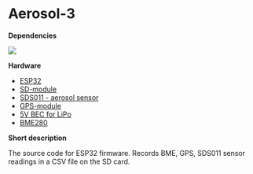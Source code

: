 # Aerosol-3

<b> Dependencies </b>

<a target="_blank" href="https://github.com/platformio"><img src="https://img.shields.io/badge/-PlatformIO-gray"/></a> </a> 

<b> Hardware </b>

- [ESP32](https://aliexpress.ru/item/1005001621773806.html?sku_id=12000016846632559&spm=a2g2w.productlist.search_results.4.4b462af2QXIqAj)
- [SD-module](https://aliexpress.ru/item/1005004384727345.html?sku_id=12000028990652050&spm=a2g2w.productlist.search_results.3.676a4b39maGki3)
- [SDS011 - aerosol sensor](https://aliexpress.ru/item/1005005764825242.html?sku_id=12000034270375674&spm=.search_results.1.4352672a4vkWWQ)
- [GPS-module](https://aliexpress.ru/item/4001147538089.html?sku_id=10000014894512456&spm=a2g2w.productlist.search_results.0.2603f587QNQGnk)
- [5V BEC for LiPo](https://aliexpress.ru/item/33043832956.html?sku_id=67441172602&spm=a2g2w.productlist.search_results.0.66a215c34DloFQ)
- [BME280](https://aliexpress.ru/item/32849462236.html?sku_id=10000005620984903&spm=a2g2w.productlist.search_results.0.6fa15bafvYdYfn)

<b> Short description </b>

The source code for ESP32 firmware. Records BME, GPS, SDS011 sensor readings in a CSV file on the SD card.

